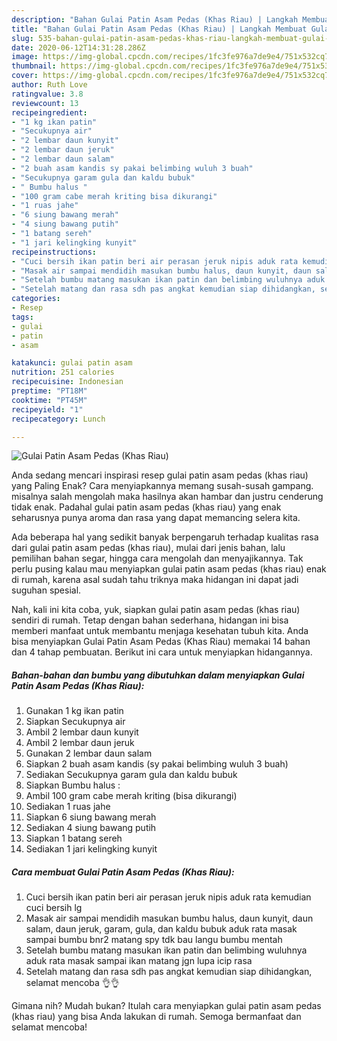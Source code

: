 ```yaml
---
description: "Bahan Gulai Patin Asam Pedas (Khas Riau) | Langkah Membuat Gulai Patin Asam Pedas (Khas Riau) Yang Menggugah Selera"
title: "Bahan Gulai Patin Asam Pedas (Khas Riau) | Langkah Membuat Gulai Patin Asam Pedas (Khas Riau) Yang Menggugah Selera"
slug: 535-bahan-gulai-patin-asam-pedas-khas-riau-langkah-membuat-gulai-patin-asam-pedas-khas-riau-yang-menggugah-selera
date: 2020-06-12T14:31:28.286Z
image: https://img-global.cpcdn.com/recipes/1fc3fe976a7de9e4/751x532cq70/gulai-patin-asam-pedas-khas-riau-foto-resep-utama.jpg
thumbnail: https://img-global.cpcdn.com/recipes/1fc3fe976a7de9e4/751x532cq70/gulai-patin-asam-pedas-khas-riau-foto-resep-utama.jpg
cover: https://img-global.cpcdn.com/recipes/1fc3fe976a7de9e4/751x532cq70/gulai-patin-asam-pedas-khas-riau-foto-resep-utama.jpg
author: Ruth Love
ratingvalue: 3.8
reviewcount: 13
recipeingredient:
- "1 kg ikan patin"
- "Secukupnya air"
- "2 lembar daun kunyit"
- "2 lembar daun jeruk"
- "2 lembar daun salam"
- "2 buah asam kandis sy pakai belimbing wuluh 3 buah"
- "Secukupnya garam gula dan kaldu bubuk"
- " Bumbu halus "
- "100 gram cabe merah kriting bisa dikurangi"
- "1 ruas jahe"
- "6 siung bawang merah"
- "4 siung bawang putih"
- "1 batang sereh"
- "1 jari kelingking kunyit"
recipeinstructions:
- "Cuci bersih ikan patin beri air perasan jeruk nipis aduk rata kemudian cuci bersih lg"
- "Masak air sampai mendidih masukan bumbu halus, daun kunyit, daun salam, daun jeruk, garam, gula, dan kaldu bubuk aduk rata masak sampai bumbu bnr2 matang spy tdk bau langu bumbu mentah"
- "Setelah bumbu matang masukan ikan patin dan belimbing wuluhnya aduk rata masak sampai ikan matang jgn lupa icip rasa"
- "Setelah matang dan rasa sdh pas angkat kemudian siap dihidangkan, selamat mencoba 👌👌"
categories:
- Resep
tags:
- gulai
- patin
- asam

katakunci: gulai patin asam 
nutrition: 251 calories
recipecuisine: Indonesian
preptime: "PT18M"
cooktime: "PT45M"
recipeyield: "1"
recipecategory: Lunch

---
```



![Gulai Patin Asam Pedas (Khas Riau)](https://img-global.cpcdn.com/recipes/1fc3fe976a7de9e4/751x532cq70/gulai-patin-asam-pedas-khas-riau-foto-resep-utama.jpg)

Anda sedang mencari inspirasi resep gulai patin asam pedas (khas riau) yang Paling Enak? Cara menyiapkannya memang susah-susah gampang. misalnya salah mengolah maka hasilnya akan hambar dan justru cenderung tidak enak. Padahal gulai patin asam pedas (khas riau) yang enak seharusnya punya aroma dan rasa yang dapat memancing selera kita.

Ada beberapa hal yang sedikit banyak berpengaruh terhadap kualitas rasa dari gulai patin asam pedas (khas riau), mulai dari jenis bahan, lalu pemilihan bahan segar, hingga cara mengolah dan menyajikannya. Tak perlu pusing kalau mau menyiapkan gulai patin asam pedas (khas riau) enak di rumah, karena asal sudah tahu triknya maka hidangan ini dapat jadi suguhan spesial.




Nah, kali ini kita coba, yuk, siapkan gulai patin asam pedas (khas riau) sendiri di rumah. Tetap dengan bahan sederhana, hidangan ini bisa memberi manfaat untuk membantu menjaga kesehatan tubuh kita. Anda bisa menyiapkan Gulai Patin Asam Pedas (Khas Riau) memakai 14 bahan dan 4 tahap pembuatan. Berikut ini cara untuk menyiapkan hidangannya.

<!--inarticleads1-->

##### Bahan-bahan dan bumbu yang dibutuhkan dalam menyiapkan Gulai Patin Asam Pedas (Khas Riau):

1. Gunakan 1 kg ikan patin
1. Siapkan Secukupnya air
1. Ambil 2 lembar daun kunyit
1. Ambil 2 lembar daun jeruk
1. Gunakan 2 lembar daun salam
1. Siapkan 2 buah asam kandis (sy pakai belimbing wuluh 3 buah)
1. Sediakan Secukupnya garam gula dan kaldu bubuk
1. Siapkan  Bumbu halus :
1. Ambil 100 gram cabe merah kriting (bisa dikurangi)
1. Sediakan 1 ruas jahe
1. Siapkan 6 siung bawang merah
1. Sediakan 4 siung bawang putih
1. Siapkan 1 batang sereh
1. Sediakan 1 jari kelingking kunyit




<!--inarticleads2-->

##### Cara membuat Gulai Patin Asam Pedas (Khas Riau):

1. Cuci bersih ikan patin beri air perasan jeruk nipis aduk rata kemudian cuci bersih lg
1. Masak air sampai mendidih masukan bumbu halus, daun kunyit, daun salam, daun jeruk, garam, gula, dan kaldu bubuk aduk rata masak sampai bumbu bnr2 matang spy tdk bau langu bumbu mentah
1. Setelah bumbu matang masukan ikan patin dan belimbing wuluhnya aduk rata masak sampai ikan matang jgn lupa icip rasa
1. Setelah matang dan rasa sdh pas angkat kemudian siap dihidangkan, selamat mencoba 👌👌




Gimana nih? Mudah bukan? Itulah cara menyiapkan gulai patin asam pedas (khas riau) yang bisa Anda lakukan di rumah. Semoga bermanfaat dan selamat mencoba!
